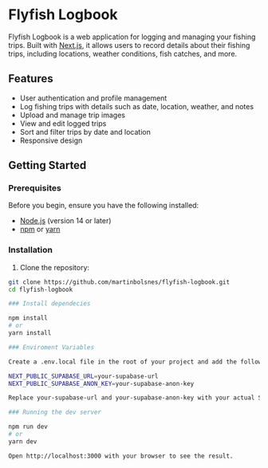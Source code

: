 # Flyfish Logbook

Flyfish Logbook is a web application for logging and managing your fishing trips. Built with [Next.js](https://nextjs.org), it allows users to record details about their fishing trips, including locations, weather conditions, fish catches, and more.

## Features

- User authentication and profile management
- Log fishing trips with details such as date, location, weather, and notes
- Upload and manage trip images
- View and edit logged trips
- Sort and filter trips by date and location
- Responsive design

## Getting Started

### Prerequisites

Before you begin, ensure you have the following installed:

- [Node.js](https://nodejs.org/) (version 14 or later)
- [npm](https://www.npmjs.com/) or [yarn](https://yarnpkg.com/)

### Installation

1. Clone the repository:

```bash
git clone https://github.com/martinbolsnes/flyfish-logbook.git
cd flyfish-logbook

### Install dependecies

npm install
# or
yarn install

### Enviroment Variables

Create a .env.local file in the root of your project and add the following environment variables:

NEXT_PUBLIC_SUPABASE_URL=your-supabase-url
NEXT_PUBLIC_SUPABASE_ANON_KEY=your-supabase-anon-key

Replace your-supabase-url and your-supabase-anon-key with your actual Supabase project URL and anonymous key.

### Running the dev server

npm run dev
# or
yarn dev

Open http://localhost:3000 with your browser to see the result.


```
